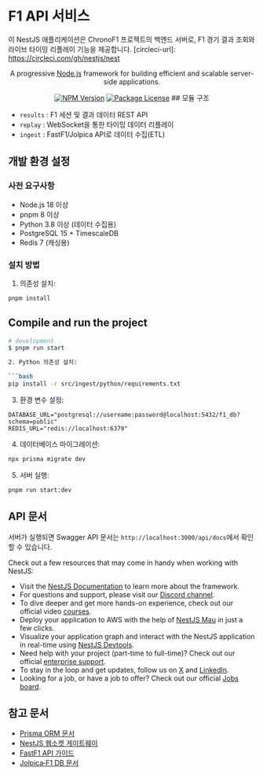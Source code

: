 # F1 API 서비스

이 NestJS 애플리케이션은 ChronoF1 프로젝트의 백엔드 서버로, F1 경기 결과 조회와 라이브 타이밍 리플레이 기능을 제공합니다.
[circleci-url]: https://circleci.com/gh/nestjs/nest

  <p align="center">A progressive <a href="http://nodejs.org" target="_blank">Node.js</a> framework for building efficient and scalable server-side applications.</p>
    <p align="center">
<a href="https://www.npmjs.com/~nestjscore" target="_blank"><img src="https://img.shields.io/npm/v/@nestjs/core.svg" alt="NPM Version" /></a>
<a href="https://www.npmjs.com/~nestjscore" target="_blank"><img src="https://img.shields.io/npm/l/@nestjs/core.svg" alt="Package License" /></a>
## 모듈 구조

- `results` : F1 세션 및 결과 데이터 REST API
- `replay` : WebSocket을 통한 타이밍 데이터 리플레이
- `ingest` : FastF1/Jolpica API로 데이터 수집(ETL)

## 개발 환경 설정

### 사전 요구사항

- Node.js 18 이상
- pnpm 8 이상
- Python 3.8 이상 (데이터 수집용)
- PostgreSQL 15 + TimescaleDB
- Redis 7 (캐싱용)

### 설치 방법

1. 의존성 설치:

```bash
pnpm install
```

## Compile and run the project

```bash
# development
$ pnpm run start

2. Python 의존성 설치:

```bash
pip install -r src/ingest/python/requirements.txt
```

3. 환경 변수 설정:

```
DATABASE_URL="postgresql://username:password@localhost:5432/f1_db?schema=public"
REDIS_URL="redis://localhost:6379"
```

4. 데이터베이스 마이그레이션:

```bash
npx prisma migrate dev
```

5. 서버 실행:

```bash
pnpm run start:dev
```

## API 문서

서버가 실행되면 Swagger API 문서는 `http://localhost:3000/api/docs`에서 확인할 수 있습니다.

Check out a few resources that may come in handy when working with NestJS:

- Visit the [NestJS Documentation](https://docs.nestjs.com) to learn more about the framework.
- For questions and support, please visit our [Discord channel](https://discord.gg/G7Qnnhy).
- To dive deeper and get more hands-on experience, check out our official video [courses](https://courses.nestjs.com/).
- Deploy your application to AWS with the help of [NestJS Mau](https://mau.nestjs.com) in just a few clicks.
- Visualize your application graph and interact with the NestJS application in real-time using [NestJS Devtools](https://devtools.nestjs.com).
- Need help with your project (part-time to full-time)? Check out our official [enterprise support](https://enterprise.nestjs.com).
- To stay in the loop and get updates, follow us on [X](https://x.com/nestframework) and [LinkedIn](https://linkedin.com/company/nestjs).
- Looking for a job, or have a job to offer? Check out our official [Jobs board](https://jobs.nestjs.com).

## 참고 문서

- [Prisma ORM 문서](https://www.prisma.io/docs)
- [NestJS 웹소켓 게이트웨이](https://docs.nestjs.com/websockets/gateways)
- [FastF1 API 가이드](https://theoehrly.github.io/Fast-F1/)
- [Jolpica‑F1 DB 문서](https://dbdocs.io/jolpica/jolpica-f1)
